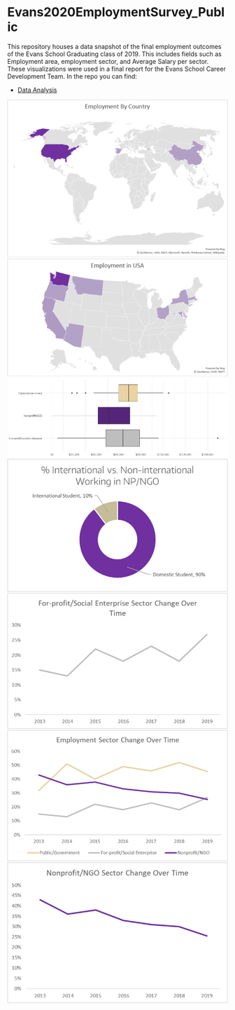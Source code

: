 # Evans2020EmploymentSurvey_Public
This repository houses a data snapshot of the final employment outcomes of the Evans School Graduating class of 2019. This includes fields such as Employment area, employment sector, and Average Salary per sector. These visualizations were used in a final report for the Evans School Career Development Team. 
In the repo you can find:
* <a href="https://github.com/EvanLih/Evans2020EmploymentSurvey_Public/blob/master/Data_Analysis.R">Data Analysis</a>


![test](https://github.com/EvanLih/Evans2020EmploymentSurvey_Public/blob/master/Final%20Images/image006.png)
![test](https://github.com/EvanLih/Evans2020EmploymentSurvey_Public/blob/master/Final%20Images/image007.png)
![test](https://github.com/EvanLih/Evans2020EmploymentSurvey_Public/blob/master/Final%20Images/image005.png)
![test](https://github.com/EvanLih/Evans2020EmploymentSurvey_Public/blob/master/Final%20Images/image013.png)
![test](https://github.com/EvanLih/Evans2020EmploymentSurvey_Public/blob/master/Final%20Images/image014.png)
![test](https://github.com/EvanLih/Evans2020EmploymentSurvey_Public/blob/master/Final%20Images/image001.png)
![test](https://github.com/EvanLih/Evans2020EmploymentSurvey_Public/blob/master/Final%20Images/image011.png)

